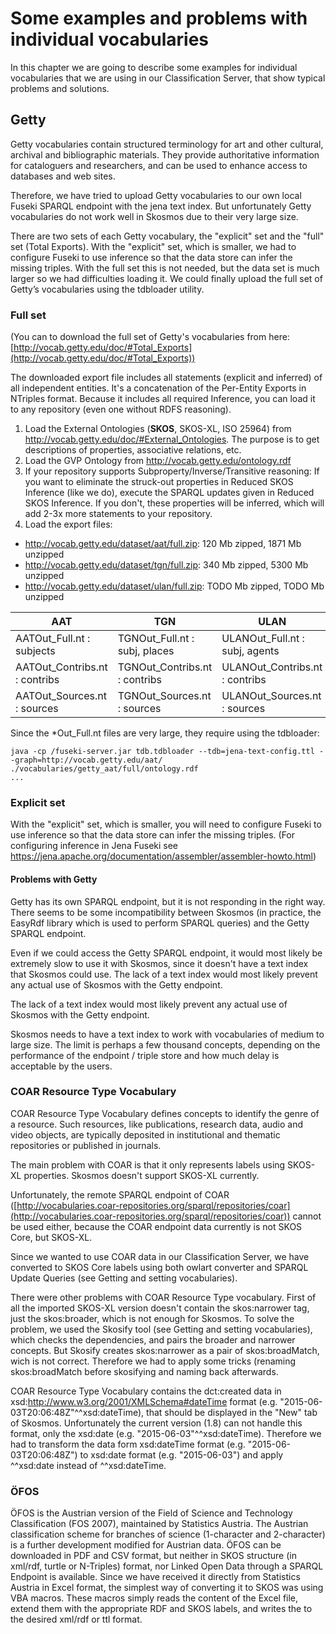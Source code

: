 # Some examples and problems with individual vocabularies

In this chapter we are going to describe some examples for individual vocabularies that we are using in our Classification Server, that show typical problems and solutions.

## Getty

Getty vocabularies  contain structured terminology for art and other cultural, archival and bibliographic materials. They provide authoritative information for cataloguers and researchers, and can be used to enhance access to databases and web sites.

Therefore, we have tried to upload Getty vocabularies to our own local Fuseki SPARQL endpoint with the jena text index. But unfortunately Getty vocabularies do not work well in Skosmos due to their very large size.

There are two sets of each Getty vocabulary, the "explicit" set and the "full" set (Total Exports). With the "explicit" set, which is smaller, we had to  configure Fuseki to use inference so that the data store can infer the missing triples. With the full set this is not needed, but the data set is much larger so we had difficulties loading it. We could finally upload the full set of Getty’s vocabularies using the tdbloader utility.

### Full set 

(You can to download the full set of Getty's vocabularies from here: [http://vocab.getty.edu/doc/#Total_Exports](http://vocab.getty.edu/doc/#Total_Exports))

The downloaded export file includes all statements (explicit and inferred) of all independent entities.  It's a concatenation of the Per-Entity Exports in NTriples format. Because it includes all required Inference, you can load it to any repository (even one without RDFS reasoning).

1. Load the External Ontologies (**SKOS**, SKOS-XL, ISO 25964) from http://vocab.getty.edu/doc/#External_Ontologies. The purpose is to get descriptions of properties, associative relations, etc.
2. Load the GVP Ontology from http://vocab.getty.edu/ontology.rdf
3. If your repository supports Subproperty/Inverse/Transitive reasoning:
If you want to eliminate the struck-out properties in Reduced SKOS Inference (like we do), execute the SPARQL updates given in Reduced SKOS Inference.
If you don't, these properties will be inferred, which will add 2-3x more statements to your repository.
4. Load the export files:
  * http://vocab.getty.edu/dataset/aat/full.zip: 120 Mb zipped, 1871 Mb unzipped
  * http://vocab.getty.edu/dataset/tgn/full.zip: 340 Mb zipped, 5300 Mb unzipped
  * http://vocab.getty.edu/dataset/ulan/full.zip: TODO Mb zipped, TODO Mb unzipped

| **AAT** | **TGN** | **ULAN** |
| -- | -- | -- |
| AATOut_Full.nt     : subjects | TGNOut_Full.nt     : subj, places | ULANOut_Full.nt     : subj, agents |
| AATOut_Contribs.nt : contribs | TGNOut_Contribs.nt : contribs     | ULANOut_Contribs.nt : contribs     |
| AATOut_Sources.nt  : sources  | TGNOut_Sources.nt  : sources      | ULANOut_Sources.nt  : sources      |

Since the *Out_Full.nt files are very large, they require using the tdbloader:

```
java -cp /fuseki-server.jar tdb.tdbloader --tdb=jena-text-config.ttl --graph=http://vocab.getty.edu/aat/  ./vocabularies/getty_aat/full/ontology.rdf
...
```
### Explicit set

With the "explicit" set, which is smaller, you will need  to configure Fuseki to use inference so that the data store can infer the missing triples. 
(For configuring inference in Jena Fuseki see https://jena.apache.org/documentation/assembler/assembler-howto.html)  

#### Problems with Getty

Getty has its own SPARQL endpoint, but it is not responding in the right way. There seems to be some incompatibility between Skosmos (in practice, the EasyRdf library which is used to perform SPARQL queries) and the Getty SPARQL endpoint.

Even if we could access the Getty SPARQL endpoint, it would most likely be extremely slow to use it with Skosmos, since it doesn't have a text index that Skosmos could use. The lack of a text index would most likely prevent any actual use of Skosmos with the Getty endpoint.

The lack of a text index would most likely prevent any actual use of Skosmos with the Getty endpoint. 

Skosmos needs to have a text index to work with vocabularies of medium to large size. The limit is perhaps a few thousand concepts, depending on the performance of the endpoint / triple store and how much delay is acceptable by the users. 

### COAR Resource Type Vocabulary


COAR Resource Type Vocabulary  defines concepts to identify the genre of a resource. Such resources, like publications, research data, audio and video objects, are typically deposited in institutional and thematic repositories or published in journals.

The main problem with COAR is that it only represents labels using SKOS-XL properties. Skosmos doesn't support SKOS-XL currently. 

Unfortunately, the remote SPARQL endpoint of COAR ([http://vocabularies.coar-repositories.org/sparql/repositories/coar](http://vocabularies.coar-repositories.org/sparql/repositories/coar)) cannot be used either, because the COAR endpoint data currently is not SKOS Core, but SKOS-XL. 

Since we wanted to use COAR data in our Classification Server, we have converted to SKOS Core labels using both owlart converter and SPARQL Update Queries (see Getting and setting vocabularies). 

There were other problems with COAR Resource Type vocabulary. First of all the imported SKOS-XL version doesn't contain the skos:narrower tag, just the skos:broader, which is not enough for Skosmos. To solve the problem, we used the Skosify tool (see Getting and setting vocabularies), which checks the dependencies, and pairs the broader and narrower concepts. But Skosify creates skos:narrower as a pair of skos:broadMatch, wich is not correct. 
Therefore we had to apply some tricks (renaming skos:broadMatch before skosifying and naming back afterwards.

COAR Resource Type Vocabulary contains the dct:created data in xsd:http://www.w3.org/2001/XMLSchema#dateTime format (e.g. "2015-06-03T20:06:48Z"^^xsd:dateTime), that should be displayed in the "New" tab of Skosmos. Unfortunately the current version (1.8) can not handle this format, only the xsd:date (e.g. "2015-06-03"^^xsd:dateTime). Therefore we had to transform the data form xsd:dateTime format (e.g. "2015-06-03T20:06:48Z") to xsd:date format (e.g. "2015-06-03") and apply ^^xsd:date instead of ^^xsd:dateTime.

### ÖFOS

ÖFOS is the Austrian version of the Field of Science and Technology Classification (FOS 2007), maintained by Statistics Austria. The Austrian classification scheme for branches of science (1-character and 2-character) is a further development modified for Austrian data.
ÖFOS can be downloaded in PDF and CSV format, but neither in SKOS structure (in xml/rdf, turtle or N-Triples) format, nor Linked Open Data through a SPARQL Endpoint is available.
Since we have received it directly from Statistics Austria in Excel format, the simplest way of converting it to SKOS was using VBA macros. These macros simply reads the content of the Excel file, extend them with the appropriate RDF and SKOS labels, and writes the to the desired xml/rdf or ttl format.
